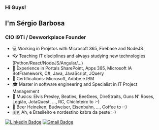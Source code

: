 ### Hi Guys!

## I'm Sérgio Barbosa

### CIO i9Ti / Devworkplace Founder

- 💻 Working in Projetos with Microsoft 365, Firebase and NodeJS
- 👓 Teaching IT disciplines and always studying new technologies (Python/React/NodeJS/Angular/...)
- 🧰 Experience in Portals SharePoint, Apps 365, Microsoft IA BotFramework, C#, Java, JavaScript, JQuery
- 📑 Certifications: Microsoft, Adobe e IBM
- 🎓 Master in software engineering and Specialist in IT Project Management
- 🎼 Musics: Elvis Presley, Beatles, BeeGees, DireStraits, Guns N' Roses, Legião, JotaQuest, ..., RC, Chicleteiro to :-) 
- 🍺 Beer Heineken, Budweiser, Eisenbahn, ..., Coffee to :-)
- 🇧🇷  Ah, e Brasileiro e nordestino kabra da peste :-)

[![Linkedin Badge](https://img.shields.io/badge/LinkedIn-saabarbosa-blue)](https://www.linkedin.com/in/saabarbosa/) 
[![Gmail Badge](https://img.shields.io/badge/Gmail-saabarbosa-red)](mailto://saabarbosa@gmail.com) 

